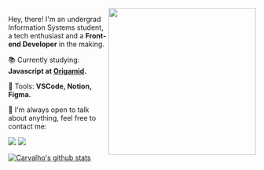 <img src="https://user-images.githubusercontent.com/34722707/109333299-0c9f3d00-783e-11eb-9f16-c97a41796381.gif" min-width="300px" max-width="300px" width="300px" align="right">

<p align="left"> 
  Hey, there! I'm an undergrad Information Systems student, a tech enthusiast and a <strong>Front-end Developer</strong> in the making. 
</p>

<p align="left">
  📚 Currently studying: <strong>Javascript at <a href="https://www.origamid.com/">Origamid</a>.</strong>
</p>
<p align="left">
  💼 Tools: <strong>VSCode, Notion, Figma.</strong>
</p>
<p align="left">
  💌 I'm always open to talk about anything, feel free to contact me: 
</p>

<p align="left">
  <a href="https://www.linkedin.com/in/carvalhox" alt="LinkedIn">
  <img src="https://img.shields.io/badge/LinkedIn-0077B5?style=flat-square&logo=linkedin&logoColor=white" /></a>

  <a href="mailto:devlaiseg@gmail.com" alt="Gmail">
  <img src="https://img.shields.io/badge/Gmail-D14836?style=flat-square&logo=gmail&logoColor=white"></a>
</p>  

[![Carvalho's github stats](https://github-readme-stats.vercel.app/api?username=laporeon&show_icons=true&line_height=27&count_private=true&theme=nord)](https://github.com/laporeon/github-readme-stats)

